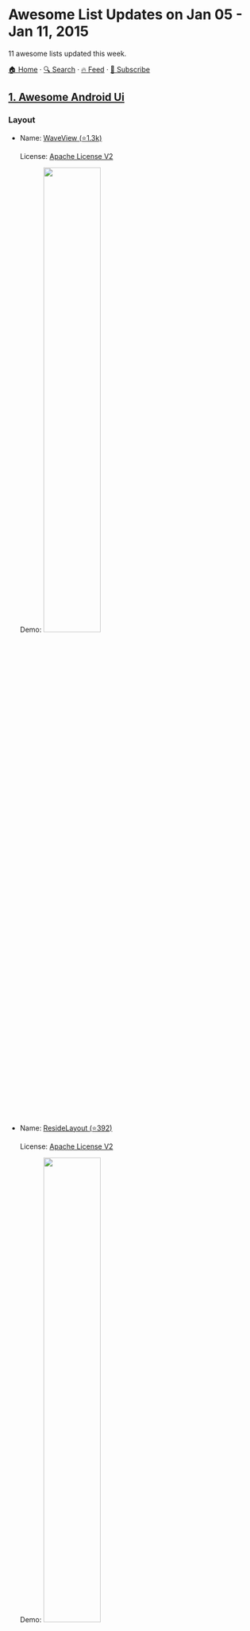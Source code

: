 # Awesome List Updates on Jan 05 - Jan 11, 2015

11 awesome lists updated this week.

[🏠 Home](/README.md) · [🔍 Search](https://www.trackawesomelist.com/search/) · [🔥 Feed](https://www.trackawesomelist.com/week/rss.xml) · [📮 Subscribe](https://trackawesomelist.us17.list-manage.com/subscribe?u=d2f0117aa829c83a63ec63c2f&id=36a103854c)



## [1. Awesome Android Ui](/content/wasabeef/awesome-android-ui/week/README.md)

### Layout

- Name: [WaveView (⭐1.3k)](https://github.com/john990/WaveView)

  License: [Apache License V2](https://www.apache.org/licenses/LICENSE-2.0)

  Demo: <img src="https://github.com/wasabeef/awesome-android-ui/raw/master/art/waveview.gif" width="49%">


- Name: [ResideLayout (⭐392)](https://github.com/kyze8439690/ResideLayout)

  License: [Apache License V2](https://www.apache.org/licenses/LICENSE-2.0)

  Demo: <img src="https://github.com/wasabeef/awesome-android-ui/raw/master/art/ResideLayout.gif" width="49%">


- Name: [Maskable Layout (⭐654)](https://github.com/christophesmet/android_maskable_layout)

  License: [Apache License V2](https://www.apache.org/licenses/LICENSE-2.0)

  Demo: <img src="https://github.com/wasabeef/awesome-android-ui/raw/master/art/android_maskable_layout.gif" width="49%">


- Name: [ShowcaseView (⭐5.6k)](https://github.com/amlcurran/ShowcaseView)

  License: [Apache License V2](https://www.apache.org/licenses/LICENSE-2.0)

  Demo: <img src="https://github.com/wasabeef/awesome-android-ui/raw/master/art/ShowcaseView.png" width="49%"> <img src="https://github.com/wasabeef/awesome-android-ui/raw/master/art/ShowcaseView2.png" width="49%">


- Name: [Ultra Pull To Refresh (⭐9.6k)](https://github.com/liaohuqiu/android-Ultra-Pull-To-Refresh)

  License: [Apache License V2](https://www.apache.org/licenses/LICENSE-2.0)

  Demo: <img src="https://github.com/wasabeef/awesome-android-ui/raw/master/art/android-Ultra-Pull-To-Refresh.gif" width="49%"> <img src="https://github.com/wasabeef/awesome-android-ui/raw/master/art/android-Ultra-Pull-To-Refresh2.gif" width="49%"> <img src="https://github.com/wasabeef/awesome-android-ui/raw/master/art/android-Ultra-Pull-To-Refresh3.gif" width="49%"> <img src="https://github.com/wasabeef/awesome-android-ui/raw/master/art/android-Ultra-Pull-To-Refresh4.gif" width="49%">


- Name: [AndroidViewHover (⭐3.2k)](https://github.com/daimajia/AndroidViewHover)

  License: UnKnown

  Demo: <img src="https://github.com/wasabeef/awesome-android-ui/raw/master/art/AndroidViewHover.gif" width="49%">


- Name: [DraggablePanel (⭐3k)](https://github.com/pedrovgs/DraggablePanel)

  License: [Apache License V2](https://www.apache.org/licenses/LICENSE-2.0)

  Demo: <img src="https://github.com/wasabeef/awesome-android-ui/raw/master/art/DraggablePanel.gif" width="49%"> <img src="https://github.com/wasabeef/awesome-android-ui/raw/master/art/DraggablePanel2.gif" width="49%">



### Button

- Name: [circular-progress-button (⭐5.6k)](https://github.com/dmytrodanylyk/circular-progress-button)

  License: [Apache License V2](https://www.apache.org/licenses/LICENSE-2.0)

  Demo: <img src="https://github.com/wasabeef/awesome-android-ui/raw/master/art/circular-progress-button.gif" width="49%">


- Name: [android-process-button (⭐3k)](https://github.com/dmytrodanylyk/android-process-button)

  License: [Apache License V2](https://www.apache.org/licenses/LICENSE-2.0)

  Demo: <img src="https://github.com/wasabeef/awesome-android-ui/raw/master/art/android-process-button.gif" width="75%"> <img src="https://github.com/wasabeef/awesome-android-ui/raw/master/art/android-process-button2.gif" width="75%">


- Name: [android-circlebutton (⭐1.5k)](https://github.com/markushi/android-circlebutton)

  License: [Apache License V2](https://www.apache.org/licenses/LICENSE-2.0)

  Demo: ![](https://github.com/wasabeef/awesome-android-ui/raw/master/art/android-circlebutton.gif)


- Name: [android-flat-button (⭐1.4k)](https://github.com/hoang8f/android-flat-button)

  License: [Apache License V2](https://www.apache.org/licenses/LICENSE-2.0)

  Demo: <img src="https://github.com/wasabeef/awesome-android-ui/raw/master/art/android-flat-button.gif" width="49%">



### List / Grid

- Name: [FlabbyListView (⭐764)](https://github.com/jpardogo/FlabbyListView)

  License: [Apache License V2](https://www.apache.org/licenses/LICENSE-2.0)

  Demo: <img src="https://github.com/wasabeef/awesome-android-ui/raw/master/art/FlabbyListView.gif" width="49%"> <img src="https://github.com/wasabeef/awesome-android-ui/raw/master/art/FlabbyListView2.gif" width="49%">


- Name: [ParallaxListView (⭐672)](https://github.com/Gnod/ParallaxListView)

  License: UnKnown

  Demo: <img src="https://github.com/wasabeef/awesome-android-ui/raw/master/art/ParallaxListView.gif" width="49%">


- Name: [PullZoomView (⭐2.3k)](https://github.com/Frank-Zhu/PullZoomView)

  License: [Apache License V2](https://www.apache.org/licenses/LICENSE-2.0)

  Demo: <img src="https://github.com/wasabeef/awesome-android-ui/raw/master/art/PullZoomView.gif" width="49%">


- Name: [discrollview (⭐1.5k)](https://github.com/flavienlaurent/discrollview)

  License: [Apache License V2](https://www.apache.org/licenses/LICENSE-2.0)

  Demo: <img src="https://github.com/wasabeef/awesome-android-ui/raw/master/art/discrollview.gif" width="49%">


- Name: [StickyListHeaders (⭐5.5k)](https://github.com/emilsjolander/StickyListHeaders)

  License: [Apache License V2](https://www.apache.org/licenses/LICENSE-2.0)

  Demo: <img src="https://github.com/wasabeef/awesome-android-ui/raw/master/art/StickyListHeaders.gif" width="49%">


- Name: [ListBuddies (⭐973)](https://github.com/jpardogo/ListBuddies)

  License: [Apache License V2](https://www.apache.org/licenses/LICENSE-2.0)

  Demo: \<img src="/art/ListBuddies.png" width="49%"/ > \<img src="/art/ListBuddies.gif" width="49%"/ >


- Name: [Android-ObservableScrollView (⭐9.6k)](https://github.com/ksoichiro/Android-ObservableScrollView)

  License: [Apache License V2](https://www.apache.org/licenses/LICENSE-2.0)

  Demo: <img src="https://github.com/wasabeef/awesome-android-ui/raw/master/art/Android-ObservableScrollView.gif" width="32%"> <img src="https://github.com/wasabeef/awesome-android-ui/raw/master/art/Android-ObservableScrollView.gif" width="32%"> <img src="https://github.com/wasabeef/awesome-android-ui/raw/master/art/Android-ObservableScrollView2.gif" width="32%"> <img src="https://github.com/wasabeef/awesome-android-ui/raw/master/art/Android-ObservableScrollView3.gif" width="32%"> <img src="https://github.com/wasabeef/awesome-android-ui/raw/master/art/Android-ObservableScrollView4.gif" width="32%"> <img src="https://github.com/wasabeef/awesome-android-ui/raw/master/art/Android-ObservableScrollView5.gif" width="32%"> <img src="https://github.com/wasabeef/awesome-android-ui/raw/master/art/Android-ObservableScrollView6.gif" width="32%"> <img src="https://github.com/wasabeef/awesome-android-ui/raw/master/art/Android-ObservableScrollView7.gif" width="32%"> <img src="https://github.com/wasabeef/awesome-android-ui/raw/master/art/Android-ObservableScrollView8.gif" width="32%"> <img src="https://github.com/wasabeef/awesome-android-ui/raw/master/art/Android-ObservableScrollView9.gif" width="32%"> <img src="https://github.com/wasabeef/awesome-android-ui/raw/master/art/Android-ObservableScrollView10.gif" width="32%"> <img src="https://github.com/wasabeef/awesome-android-ui/raw/master/art/Android-ObservableScrollView11.gif" width="32%"> <img src="https://github.com/wasabeef/awesome-android-ui/raw/master/art/Android-ObservableScrollView12.gif" width="32%"> <img src="https://github.com/wasabeef/awesome-android-ui/raw/master/art/Android-ObservableScrollView13.gif" width="32%">


- Name: [AsymmetricGridView (⭐1.8k)](https://github.com/felipecsl/AsymmetricGridView)

  License: [Apache License V2](https://www.apache.org/licenses/LICENSE-2.0)

  Demo: <img src="https://github.com/wasabeef/awesome-android-ui/raw/master/art/AsymmetricGridView.png" width="49%"> <img src="https://github.com/wasabeef/awesome-android-ui/raw/master/art/AsymmetricGridView2.png" width="49%">


- Name: [AndroidStaggeredGrid (⭐4.8k)](https://github.com/etsy/AndroidStaggeredGrid)

  License: [Apache License V2](https://www.apache.org/licenses/LICENSE-2.0)

  Demo: <img src="https://github.com/wasabeef/awesome-android-ui/raw/master/art/AndroidStaggeredGrid.png" width="49%">


- Name: [SwipeListView](https://github.com/47deg/android-swipelistview)

  License: [Apache License V2](https://www.apache.org/licenses/LICENSE-2.0)

  Demo: <img src="https://github.com/wasabeef/awesome-android-ui/raw/master/art/android-swipelistview.png" width="49%">


- Name: [android-parallax-recyclerview (⭐1.6k)](https://github.com/kanytu/android-parallax-recyclerview)

  License: [Apache License V2](https://www.apache.org/licenses/LICENSE-2.0)

  Demo: <img src="https://github.com/wasabeef/awesome-android-ui/raw/master/art/android-parallax-recyclerview.gif" width="49%"> <img src="https://github.com/wasabeef/awesome-android-ui/raw/master/art/android-parallax-recyclerview2.gif" width="49%">



### ViewPager

- Name: [ViewPagerTransforms (⭐2.5k)](https://github.com/ToxicBakery/ViewPagerTransforms)

  License: [Apache License V2](https://www.apache.org/licenses/LICENSE-2.0)

  Demo: <img src="https://github.com/wasabeef/awesome-android-ui/raw/master/art/ViewPagerTransforms.gif" width="49%">


- Name: [Android-ParallaxHeaderViewPager (⭐1.4k)](https://github.com/kmshack/Android-ParallaxHeaderViewPager)

  License: [Apache License V2](https://www.apache.org/licenses/LICENSE-2.0)

  Demo: <img src="https://github.com/wasabeef/awesome-android-ui/raw/master/art/Android-ParallaxHeaderViewPager.gif" width="100%">



### Label / Form

- Name: [Shimmer-android (⭐2k)](https://github.com/RomainPiel/Shimmer-android)

  License: [Apache License V2](https://www.apache.org/licenses/LICENSE-2.0)

  Demo: ![](https://github.com/wasabeef/awesome-android-ui/raw/master/art/Shimmer-android.gif)


- Name: [Titanic (⭐1.8k)](https://github.com/RomainPiel/Titanic)

  License: [Apache License V2](https://www.apache.org/licenses/LICENSE-2.0)

  Demo: <img src="https://github.com/wasabeef/awesome-android-ui/raw/master/art/Titanic.gif" width="100%">


- Name: [MatchView (⭐858)](https://github.com/Rogero0o/MatchView)

  License: [Apache License V2](https://www.apache.org/licenses/LICENSE-2.0)

  Demo: <img src="https://github.com/wasabeef/awesome-android-ui/raw/master/art/MatchView.gif" width="49%">


- Name: [android-autofittextview (⭐4.2k)](https://github.com/grantland/android-autofittextview)

  License: [Apache License V2](https://www.apache.org/licenses/LICENSE-2.0)

  Demo: ![](https://github.com/wasabeef/awesome-android-ui/raw/master/art/android-autofittextview.gif)


- Name: [RoundedLetterView (⭐654)](https://github.com/pavlospt/RoundedLetterView)

  License: [Apache License V2](https://www.apache.org/licenses/LICENSE-2.0)

  Demo: <img src="https://github.com/wasabeef/awesome-android-ui/raw/master/art/RoundedLetterView.png" width="49%">


- Name: [TextDrawable (⭐3.2k)](https://github.com/amulyakhare/TextDrawable)

  License: [Apache License V2](https://www.apache.org/licenses/LICENSE-2.0)

  Demo: <img src="https://github.com/wasabeef/awesome-android-ui/raw/master/art/TextDrawable.png" width="49%"> <img src="https://github.com/wasabeef/awesome-android-ui/raw/master/art/TextDrawable2.png" width="49%">


- Name: [BabushkaText (⭐753)](https://github.com/quiqueqs/BabushkaText)

  License: [Apache License V2](https://www.apache.org/licenses/LICENSE-2.0)

  Demo: <img src="https://github.com/wasabeef/awesome-android-ui/raw/master/art/BabushkaText.png" width="49%">


- Name: [ExpandableTextView (⭐4k)](https://github.com/Manabu-GT/ExpandableTextView)

  License: [Apache License V2](https://www.apache.org/licenses/LICENSE-2.0)

  Demo: <img src="https://github.com/wasabeef/awesome-android-ui/raw/master/art/ExpandableTextView.gif" width="49%">



### Image

- Name: [CircleImageView (⭐14k)](https://github.com/hdodenhof/CircleImageView)

  License: [Apache License V2](https://www.apache.org/licenses/LICENSE-2.0)

  Demo: <img src="https://github.com/wasabeef/awesome-android-ui/raw/master/art/CircleImageView.png" width="49%">


- Name: [android-shape-imageview (⭐2.6k)](https://github.com/siyamed/android-shape-imageview)

  License: [Apache License V2](https://www.apache.org/licenses/LICENSE-2.0)

  Demo: <img src="https://github.com/wasabeef/awesome-android-ui/raw/master/art/android-shape-imageview.png" width="49%"> <img src="https://github.com/wasabeef/awesome-android-ui/raw/master/art/android-shape-imageview2.png" width="49%">


- Name: [cropper (⭐2.9k)](https://github.com/edmodo/cropper)

  License: [Apache License V2](https://www.apache.org/licenses/LICENSE-2.0)

  Demo: <img src="https://github.com/wasabeef/awesome-android-ui/raw/master/art/cropper.jpeg" width="49%">


- Name: [android-crop (⭐4.5k)](https://github.com/jdamcd/android-crop)

  License: [Apache License V2](https://www.apache.org/licenses/LICENSE-2.0)

  Demo: <img src="https://github.com/wasabeef/awesome-android-ui/raw/master/art/android-crop.png" width="49%">


- Name: [SelectableRoundedImageView (⭐1.1k)](https://github.com/pungrue26/SelectableRoundedImageView)

  License: [Apache License V2](https://www.apache.org/licenses/LICENSE-2.0)

  Demo: <img src="https://github.com/wasabeef/awesome-android-ui/raw/master/art/SelectableRoundedImageView.png" width="100%">


- Name: [RoundedImageView (⭐6.4k)](https://github.com/vinc3m1/RoundedImageView)

  License: [Apache License V2](https://www.apache.org/licenses/LICENSE-2.0)

  Demo: <img src="https://github.com/wasabeef/awesome-android-ui/raw/master/art/RoundedImageView.png" width="49%"> <img src="https://github.com/wasabeef/awesome-android-ui/raw/master/art/RoundedImageView2.png" width="49%">



### SeekBar

- Name: [DiscreteSeekBar (⭐2.1k)](https://github.com/AnderWeb/discreteSeekBar)

  License: [Apache License V2](https://www.apache.org/licenses/LICENSE-2.0)

  Demo: ![](https://github.com/wasabeef/awesome-android-ui/raw/master/art/discreteseekbar.gif) ![](https://github.com/wasabeef/awesome-android-ui/raw/master/art/discreteseekbar2.gif)



### Progress

- Name: [SmoothProgressBar (⭐4.4k)](https://github.com/castorflex/SmoothProgressBar)

  License: [Apache License V2](https://www.apache.org/licenses/LICENSE-2.0)

  Demo: ![](https://github.com/wasabeef/awesome-android-ui/raw/master/art/SmoothProgressBar.gif)


- Name: [CircleProgress (⭐3.7k)](https://github.com/lzyzsd/CircleProgress)

  License: UnKnown

  Demo: <img src="https://github.com/wasabeef/awesome-android-ui/raw/master/art/CircleProgress.gif" width="49%">


- Name: [android-square-progressbar (⭐1.3k)](https://github.com/mrwonderman/android-square-progressbar)

  License: UnKnown

  Demo: <img src="https://github.com/wasabeef/awesome-android-ui/raw/master/art/android-square-progressbar.png" width="49%"> <img src="https://github.com/wasabeef/awesome-android-ui/raw/master/art/android-square-progressbar2.png" width="49%"> <img src="https://github.com/wasabeef/awesome-android-ui/raw/master/art/android-square-progressbar3.png" width="49%">


- Name: [GoogleProgressBar (⭐1.3k)](https://github.com/jpardogo/GoogleProgressBar)

  License: [Apache License V2](https://www.apache.org/licenses/LICENSE-2.0)

  Demo: <img src="https://github.com/wasabeef/awesome-android-ui/raw/master/art/GoogleProgressBar.gif" width="32%"> <img src="https://github.com/wasabeef/awesome-android-ui/raw/master/art/GoogleProgressBar2.gif" width="32%"> <img src="https://github.com/wasabeef/awesome-android-ui/raw/master/art/GoogleProgressBar3.gif" width="32%">



### ActionBar

- Name: [FadingActionBar (⭐2.9k)](https://github.com/ManuelPeinado/FadingActionBar)

  License: [Apache License V2](https://www.apache.org/licenses/LICENSE-2.0)

  Demo: <img src="https://github.com/wasabeef/awesome-android-ui/raw/master/art/FadingActionBar.png" width="100%">


- Name: [GlassActionBar (⭐1.2k)](https://github.com/ManuelPeinado/GlassActionBar)

  License: [Apache License V2](https://www.apache.org/licenses/LICENSE-2.0)

  Demo: <img src="https://github.com/wasabeef/awesome-android-ui/raw/master/art/GlassActionBar.png" width="100%">


- Name: [NotBoringActionBar (⭐1.7k)](https://github.com/flavienlaurent/NotBoringActionBar)

  License: [Apache License V2](https://www.apache.org/licenses/LICENSE-2.0)

  Demo: <img src="https://github.com/wasabeef/awesome-android-ui/raw/master/art/NotBoringActionBar.gif" width="49%">



### Calendar

- Name: [android-times-square (⭐4.4k)](https://github.com/square/android-times-square)

  License: [Apache License V2](https://www.apache.org/licenses/LICENSE-2.0)

  Demo: <img src="https://github.com/wasabeef/awesome-android-ui/raw/master/art/android-times-square.png" width="49%">


- Name: [Android-MonthCalendarWidget (⭐1.1k)](https://github.com/romannurik/Android-MonthCalendarWidget)

  License: [Apache License V2](https://www.apache.org/licenses/LICENSE-2.0)

  Demo: ![](https://github.com/wasabeef/awesome-android-ui/raw/master/art/Android-MonthCalendarWidget.png)



### Graph

- Name: [EazeGraph (⭐1.6k)](https://github.com/blackfizz/EazeGraph)

  License: [Apache License V2](https://www.apache.org/licenses/LICENSE-2.0)

  Demo: <img src="https://github.com/wasabeef/awesome-android-ui/raw/master/art/EazeGraph.png" width="49%"> <img src="https://github.com/wasabeef/awesome-android-ui/raw/master/art/EazeGraph2.png" width="49%"> <img src="https://github.com/wasabeef/awesome-android-ui/raw/master/art/EazeGraph3.png" width="49%"> <img src="https://github.com/wasabeef/awesome-android-ui/raw/master/art/EazeGraph4.png" width="49%">


- Name: [hellocharts-android (⭐7.3k)](https://github.com/lecho/hellocharts-android)

  License: [Apache License V2](https://www.apache.org/licenses/LICENSE-2.0)

  Demo: <img src="https://github.com/wasabeef/awesome-android-ui/raw/master/art/hellocharts-android.gif" width="49%"> <img src="https://github.com/wasabeef/awesome-android-ui/raw/master/art/hellocharts-android2.png" width="49%"> <img src="https://github.com/wasabeef/awesome-android-ui/raw/master/art/hellocharts-android3.png" width="49%">


- Name: [MPAndroidChart (⭐36k)](https://github.com/PhilJay/MPAndroidChart)

  License: [Apache License V2](https://www.apache.org/licenses/LICENSE-2.0)

  Demo: <img src="https://github.com/wasabeef/awesome-android-ui/raw/master/art/MPAndroidChart.png" width="49%"> <img src="https://github.com/wasabeef/awesome-android-ui/raw/master/art/MPAndroidChart2.png" width="49%"> <img src="https://github.com/wasabeef/awesome-android-ui/raw/master/art/MPAndroidChart3.png" width="49%"> <img src="https://github.com/wasabeef/awesome-android-ui/raw/master/art/MPAndroidChart4.png" width="49%">



### Animation

- Name: [ListViewAnimations (⭐5.6k)](https://github.com/nhaarman/ListViewAnimations)

  License: [Apache License V2](https://www.apache.org/licenses/LICENSE-2.0)

  Demo: <img src="https://github.com/wasabeef/awesome-android-ui/raw/master/art/ListViewAnimations.gif" width="49%">


- Name: [transitions-everywhere (⭐4.9k)](https://github.com/andkulikov/transitions-everywhere)

  License: [Apache License V2](https://www.apache.org/licenses/LICENSE-2.0)

  Demo: ![](https://github.com/wasabeef/awesome-android-ui/raw/master/art/transitions-everywhere.gif)


- Name: [FragmentTransactionExtended (⭐1.1k)](https://github.com/DesarrolloAntonio/FragmentTransactionExtended)

  License: [Apache License V2](https://www.apache.org/licenses/LICENSE-2.0)

  Demo: <img src="https://github.com/wasabeef/awesome-android-ui/raw/master/art/FragmentTransactionExtended.gif" width="49%"> <img src="https://github.com/wasabeef/awesome-android-ui/raw/master/art/FragmentTransactionExtended2.gif" width="49%">


- Name: [KenBurnsView (⭐2.7k)](https://github.com/flavioarfaria/KenBurnsView)

  License: [Apache License V2](https://www.apache.org/licenses/LICENSE-2.0)

  Demo: <img src="https://github.com/wasabeef/awesome-android-ui/raw/master/art/KenBurnsView.gif" width="49%">


- Name: [Reachability (⭐259)](https://github.com/sakebook/Reachability)

  License: [Apache License V2](https://www.apache.org/licenses/LICENSE-2.0)

  Demo: <img src="https://github.com/wasabeef/awesome-android-ui/raw/master/art/Reachability.gif" width="49%">



### Effect

- Name: [EtsyBlur (⭐757)](https://github.com/Manabu-GT/EtsyBlur)

  License: [Apache License V2](https://www.apache.org/licenses/LICENSE-2.0)

  Demo: <img src="https://github.com/wasabeef/awesome-android-ui/raw/master/art/EtsyBlur.gif" width="49%">


- Name: [BlurDialogFragment (⭐2.1k)](https://github.com/tvbarthel/BlurDialogFragment)

  License: [Apache License V2](https://www.apache.org/licenses/LICENSE-2.0)

  Demo: <img src="https://github.com/wasabeef/awesome-android-ui/raw/master/art/BlurDialogFragment.png" width="49%"> <img src="https://github.com/wasabeef/awesome-android-ui/raw/master/art/BlurDialogFragment2.png" width="49%">


- Name: [Android StackBlur (⭐3.6k)](https://github.com/kikoso/android-stackblur)

  License: [Apache License V2](https://www.apache.org/licenses/LICENSE-2.0)

  Demo: <img src="https://github.com/wasabeef/awesome-android-ui/raw/master/art/android-stackblur.png" width="100%">


- Name: [EdgeEffectOverride (⭐644)](https://github.com/AndroidAlliance/EdgeEffectOverride)

  License: [Apache License V2](https://www.apache.org/licenses/LICENSE-2.0)

  Demo: <img src="https://github.com/wasabeef/awesome-android-ui/raw/master/art/EdgeEffectOverride.jpeg" width="100%">



### Other

- Name: [Swipecards (⭐2.3k)](https://github.com/Diolor/Swipecards)

  License: [Apache License V2](https://www.apache.org/licenses/LICENSE-2.0)

  Demo: <img src="https://github.com/wasabeef/awesome-android-ui/raw/master/art/Swipecards.gif" width="49%">



## [2. Awesome Deep Learning](/content/ChristosChristofidis/awesome-deep-learning/week/README.md)

### Table of Contents / Videos and Lectures

*   [How To Create A Mind](https://www.youtube.com/watch?v=RIkxVci-R4k) By Ray Kurzweil
*   [Deep Learning, Self-Taught Learning and Unsupervised Feature Learning](https://www.youtube.com/watch?v=n1ViNeWhC24) By Andrew Ng
*   [Recent Developments in Deep Learning](https://www.youtube.com/watch?v=vShMxxqtDDs\&index=3\&list=PL78U8qQHXgrhP9aZraxTT5-X1RccTcUYT) By Geoff Hinton
*   [The Unreasonable Effectiveness of Deep Learning](https://www.youtube.com/watch?v=sc-KbuZqGkI) by Yann LeCun
*   [Deep Learning of Representations](https://www.youtube.com/watch?v=4xsVFLnHC_0) by Yoshua bengio
*   [Principles of Hierarchical Temporal Memory](https://www.youtube.com/watch?v=6ufPpZDmPKA) by Jeff Hawkins
*   [Machine Learning Discussion Group - Deep Learning w/ Stanford AI Lab](https://www.youtube.com/watch?v=2QJi0ArLq7s\&list=PL78U8qQHXgrhP9aZraxTT5-X1RccTcUYT) by Adam Coates
*   [Visual Perception with Deep Learning](https://www.youtube.com/watch?v=3boKlkPBckA) By Yann LeCun

### Table of Contents / Papers

*   [ImageNet Classification with Deep Convolutional Neural Networks](http://papers.nips.cc/paper/4824-imagenet-classification-with-deep-convolutional-neural-networks.pdf)
*   [Using Very Deep Autoencoders for Content Based Image Retrieval](http://www.cs.toronto.edu/\~hinton/absps/esann-deep-final.pdf)
*   [Learning Deep Architectures for AI](http://www.iro.umontreal.ca/\~lisa/pointeurs/TR1312.pdf)
*   [CMU’s list of papers](http://deeplearning.cs.cmu.edu/)

### Table of Contents / Tutorials

*   [UFLDL Tutorial 1](http://deeplearning.stanford.edu/wiki/index.php/UFLDL_Tutorial)
*   [UFLDL Tutorial 2](http://ufldl.stanford.edu/tutorial/supervised/LinearRegression/)
*   [Deep Learning for NLP (without Magic)](http://www.socher.org/index.php/DeepLearningTutorial/DeepLearningTutorial)
*   [A Deep Learning Tutorial: From Perceptrons to Deep Networks](http://www.toptal.com/machine-learning/an-introduction-to-deep-learning-from-perceptrons-to-deep-networks)
*   [Deep Learning from the Bottom up](http://www.metacademy.org/roadmaps/rgrosse/deep_learning)

### Researchers / Websites

*   [deeplearning.net](http://deeplearning.net/)
*   [deeplearning.stanford.edu](http://deeplearning.stanford.edu/)

### Researchers / Datasets

*   [MNIST](http://yann.lecun.com/exdb/mnist/) Handwritten digits
*   [Google House Numbers](http://ufldl.stanford.edu/housenumbers/) from street view
*   [IMAGENET](http://www.image-net.org/)
*   [Tiny Images](http://groups.csail.mit.edu/vision/TinyImages/) 80 Million tiny images6.
*   [Berkeley Segmentation Dataset 500](http://www.eecs.berkeley.edu/Research/Projects/CS/vision/bsds/)

### Researchers / Frameworks

*   [Caffe](http://caffe.berkeleyvision.org/)
*   [Torch7](http://torch.ch/)
*   [Theano](http://deeplearning.net/software/theano/)
*   [cuda-convnet](https://code.google.com/p/cuda-convnet2/)
*   [Ccv](http://libccv.org/doc/doc-convnet/)
*   [NuPIC](http://numenta.org/nupic.html)
*   [DeepLearning4J](http://deeplearning4j.org/)

### Researchers / Miscellaneous

*   [Google Plus - Deep Learning Community](https://plus.google.com/communities/112866381580457264725)
*   [Caffe Webinar](http://on-demand-gtc.gputechconf.com/gtcnew/on-demand-gtc.php?searchByKeyword=shelhamer\&searchItems=\&sessionTopic=\&sessionEvent=4\&sessionYear=2014\&sessionFormat=\&submit=\&select=+)
*   [100 Best Github Resources in Github for DL](http://meta-guide.com/software-meta-guide/100-best-github-deep-learning/)
*   [Word2Vec](https://code.google.com/p/word2vec/)
*   [TorontoDeepLEarning convnet (⭐504)](https://github.com/TorontoDeepLearning/convnet)

## [3. Awesome Nodejs](/content/sindresorhus/awesome-nodejs/week/README.md)

### Packages / Humanize

*   [read-art (⭐332)](https://github.com/Tjatse/node-readability) - Extract readable content from any page.

## [4. Awesome Lua](/content/LewisJEllis/awesome-lua/week/README.md)

### Resources / Parsing and Serialization

*   [lyaml (⭐163)](https://github.com/gvvaughan/lyaml) - YAML encoding/decoding via binding to LibYAML.

### Resources / Network

*   [lua-websockets (⭐365)](https://github.com/lipp/lua-websockets) - WebSocket client and server modules. Webserver-agnostic, implemented in Lua on top of LuaSocket.

## [5. Awesome Elixir](/content/h4cc/awesome-elixir/week/README.md)

### REST and API

*   [maru (⭐1.3k)](https://github.com/falood/maru) - Elixir copy of grape for creating REST-like APIs.

## [6. Awesome Talks](/content/JanVanRyswyck/awesome-talks/week/README.md)

### Functional Programming

*   [Don't fear the Monad](https://www.youtube.com/watch?v=ZhuHCtR3xq8) by **Dr. Brian Beckman** \[1:07:10]

### Computer History

*   [A Brief History of Graphics](https://www.youtube.com/playlist?list=PLOQZmjD6P2HlOoEVKOPaCFvLnjP865X1f) by **Stuart Brown** \[46:00]

## [7. Awesome Canvas](/content/raphamorim/awesome-canvas/week/README.md)

### Libraries / To draw using canvas

*   [Processingjs](http://ejohn.org/blog/processingjs/) is a data visualization programming language.
    *   [Overview](http://ejohn.org/blog/overview-of-processing/)
    *   [91 basic demos](http://ejohn.org/apps/processing.js/examples/basic/)
*   [Three.js](http://threejs.org/) is a javascript library that makes WebGL - 3D in the browser, however you can [render using canvas instead of WebGL](http://threejs.org/docs/#Reference/Renderers/CanvasRenderer)
    *   [Introduction](http://threejs.org/docs/#Manual/Introduction/Creating_a_scene)
    *   [Some amazing examples](http://threejs.org/examples/)
*   [Visualize (⭐353)](https://github.com/filamentgroup/jQuery-Visualize) is a JQuery plugin who creates charts and graphs from tabular data using the HTML canvas element.

### Resources / Talks

*   [Google I/O 2012 - GRITS: PvP Gaming with HTML, by Colton McAnlis](https://www.youtube.com/watch?v=Prkyd5n0P7k)
*   [Mobile HTML5 Graphics Performance, by Sam Abadir](https://www.youtube.com/watch?v=_fBRJgH_c1s)
*   [The Making of an HTML5 Platform Game, by David Geary](https://www.youtube.com/watch?v=S256vAqGY6c)
*   [High Performance Mobile Web Game Development in HTML5, by Sangmin Shim](https://www.youtube.com/watch?v=T8OCEqM7mqU)
*   [HTML5 Canvas Animation with Javascript, by Josh Robertson](https://www.youtube.com/watch?v=sLt9WeyGVEQ)

### Resources / Websites and Tutorials

*   [HTML5 Canvas Tutorials](http://www.html5canvastutorials.com/)
*   [Breakout](http://billmill.org/static/canvastutorial/) - a fantastic tutorial for any canvas programming wannabes, where he runs through the steps needed to create a Breakout clone. The tutorial consists of 12 very clear and concise steps, where you can view a demo of how your project should look so far.
*   [Procedural Drawing in Canvas](http://acko.net/blog/js1k-demo-the-making-of/) - a tutorial that explains more about how procedural drawing works so that others can also learn the skill and start producing their own patterns.
*   [Accelerated Game Programming with HTML5 and canvas](http://www.felinesoft.com/blog/index.php/2010/09/accelerated-game-programming-with-html5-and-canvas/) - this tutorial describes the structure of a typical game class in JavaScript, drawing to the canvas, double buffering, map/tile representation and player movement.
*   [Physics for Lazy Game Developers](http://labs.skookum.com/demos/barcampclt_physics/) - Provides examples of velocity, acceleration, collisions, rotation and particle effects.

## [8. Awesome Hadoop](/content/youngwookim/awesome-hadoop/week/README.md)

### Books

*   [Hadoop in Practice, Second Edition](http://www.manning.com/holmes2/)
*   [Hadoop in Action, Second Edition](http://www.manning.com/lam2/)

## [9. Quick Look Plugins](/content/sindresorhus/quick-look-plugins/week/README.md)

### Plugins

### [qlImageSize (⭐1.1k)](https://github.com/Nyx0uf/qlImageSize)

> Display image size and resolution

Run `brew install qlimagesize` or [download manually (⭐1.1k)](https://github.com/Nyx0uf/qlImageSize#installation)

[![](https://github.com/sindresorhus/quick-look-plugins/raw/main/screenshots/qlImageSize.png)](https://github.com/Nyx0uf/qlImageSize)

## [10. Scalable Css Reading List](/content/davidtheclark/scalable-css-reading-list/week/README.md)

### Talks

*   [Thinking Beyond "Scalable CSS"](http://www.thedotpost.com/2014/11/nicolas-gallagher-thinking-beyond-scalable-css), Nicolas Gallagher (2014)

## [11. Awesome Bigdata](/content/newTendermint/awesome-bigdata/week/README.md)

### Internet of things and sensor data

*   [IFTTT](https://ifttt.com/) - If this then that
*   [Evrything](https://evrythng.com/)- Making products smart

---

- Prev: [Jan 12 - Jan 18, 2015](/content/2015/2/README.md)
- Next: [Mar 03 - Mar 09, 2014](/content/2014/9/README.md)